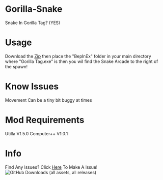 # Gorilla-Snake
Snake In Gorilla Tag? (YES)

# Usage
Download the <a href = "https://github.com/Blas1ed/Gorilla-Snake/releases/latest">Zip<a> then place the "BepInEx" folder in your main directory where "Gorilla Tag.exe" is then you wil find the Snake Arcade to the right of the spawn!

# Know Issues
Movement Can be a tiny bit buggy at times

# Mod Requirements
Utilla V1.5.0
Computer++ V1.0.1

# Info
Find Any Issues? Click <a href = "https://github.com/Blas1ed/Gorilla-Snake/issues/new/choose">Here<a> To Make A Issue!<br />
![GitHub Downloads (all assets, all releases)](https://img.shields.io/github/downloads/Blas1ed/Gorilla-Snake/total?color=%2300FF00) 

